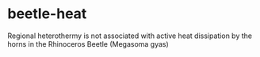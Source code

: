 # beetle-heat
Regional heterothermy is not associated with active heat dissipation by the horns in the Rhinoceros Beetle (Megasoma gyas)
